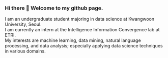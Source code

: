 ### Hi there 👋 Welcome to my github page.
I am an undergraduate student majoring in data science at Kwangwoon University, Seoul.  
I am currently an intern at the Intelligence Information Convergence lab at ETRI.  
My interests are machine learning, data mining, natural language processing, and data analysis; especially applying data science techniques in various domains.  

<!--
**SoYoungCho/SoYoungCho** is a ✨ _special_ ✨ repository because its `README.md` (this file) appears on your GitHub profile.

Here are some ideas to get you started:

- 🔭 I’m currently working on ...
- 🌱 I’m currently learning ...
- 👯 I’m looking to collaborate on ...
- 🤔 I’m looking for help with ...
- 💬 Ask me about ...
- 📫 How to reach me: ...
- 😄 Pronouns: ...
- ⚡ Fun fact: ...
-->
